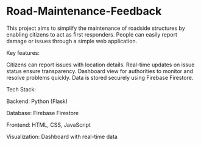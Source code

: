 # Road-Maintenance-Feedback
This project aims to simplify the maintenance of roadside structures by enabling citizens to act as first responders. People can easily report damage or issues through a simple web application.

Key features:

Citizens can report issues with location details.
Real-time updates on issue status ensure transparency.
Dashboard view for authorities to monitor and resolve problems quickly.
Data is stored securely using Firebase Firestore.

Tech Stack:

Backend: Python (Flask)

Database: Firebase Firestore

Frontend: HTML, CSS, JavaScript

Visualization: Dashboard with real-time data
